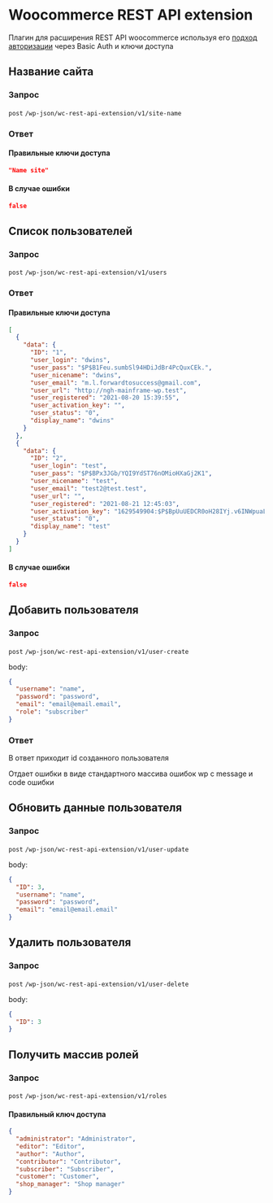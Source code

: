# Woocommerce REST API extension

Плагин для расширения REST API woocommerce используя
его [подход авторизации](https://developer.woocommerce.com/2015/08/07/api-settings-and-the-api-authentication-endpoint-in-2-4/)
через Basic Auth и ключи доступа

## Название сайта

### Запрос

`post` `/wp-json/wc-rest-api-extension/v1/site-name`

### Ответ

#### Правильные ключи доступа

```json
"Name site"
```

#### В случае ошибки

```json
false
```

## Список пользователей

### Запрос

`post` `/wp-json/wc-rest-api-extension/v1/users`

### Ответ

#### Правильные ключи доступа

```json
[
  {
    "data": {
      "ID": "1",
      "user_login": "dwins",
      "user_pass": "$P$B1Feu.sumbSl94HDiJdBr4PcQuxCEk.",
      "user_nicename": "dwins",
      "user_email": "m.l.forwardtosuccess@gmail.com",
      "user_url": "http://ngh-mainframe-wp.test",
      "user_registered": "2021-08-20 15:39:55",
      "user_activation_key": "",
      "user_status": "0",
      "display_name": "dwins"
    }
  },
  {
    "data": {
      "ID": "2",
      "user_login": "test",
      "user_pass": "$P$BPx3JGb/YQI9YdST76nOMioHXaGj2K1",
      "user_nicename": "test",
      "user_email": "test2@test.test",
      "user_url": "",
      "user_registered": "2021-08-21 12:45:03",
      "user_activation_key": "1629549904:$P$BpUuUEDCR0oH28IYj.v6INWpuaLtD.1",
      "user_status": "0",
      "display_name": "test"
    }
  }
]
```

#### В случае ошибки

```json
false
```

## Добавить пользователя

### Запрос

`post` `/wp-json/wc-rest-api-extension/v1/user-create`

body:

```json
{
  "username": "name",
  "password": "password",
  "email": "email@email.email",
  "role": "subscriber"
}
```

### Ответ

В ответ приходит id созданного пользователя

Отдает ошибки в виде стандартного массива ошибок wp с message и code ошибки

## Обновить данные пользователя

### Запрос

`post` `/wp-json/wc-rest-api-extension/v1/user-update`

body:

```json
{
  "ID": 3,
  "username": "name",
  "password": "password",
  "email": "email@email.email"
}
```

## Удалить пользователя

### Запрос

`post` `/wp-json/wc-rest-api-extension/v1/user-delete`

body:

```json
{
  "ID": 3
}
```

## Получить массив ролей

### Запрос

`post` `/wp-json/wc-rest-api-extension/v1/roles`

#### Правильный ключ доступа

```json
{
  "administrator": "Administrator",
  "editor": "Editor",
  "author": "Author",
  "contributor": "Contributor",
  "subscriber": "Subscriber",
  "customer": "Customer",
  "shop_manager": "Shop manager"
}
```
